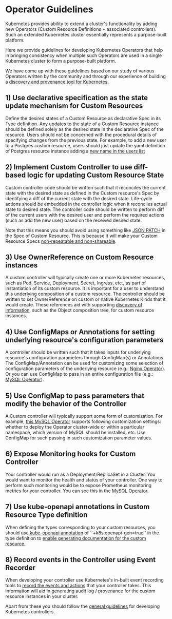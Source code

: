 # Operator Guidelines

Kubernetes provides ability to extend a cluster's functionality by adding new Operators (Custom
Resource Definitions + associated controllers). Such an extended Kubernetes cluster essentially 
represents a purpose-built platform.

Here we provide guidelines for developing Kubernetes Operators that help in
bringing consistency when multiple such Operators are used 
in a single Kubernetes cluster to form a purpose-built platform.

We have come up with these guidelines based on our study of various Operators
written by the community and through our experience of building a 
[discovery and provenance tool for Kubernetes.](https://github.com/cloud-ark/kubediscovery)


## 1) Use declarative specification as the state update mechanism for Custom Resources

Define the desired states of a Custom Resource as declarative Spec in its Type definition.
Any updates to the state of a Custom Resource instance should be defined solely as the desired
state in the declarative Spec of the resource.
Users should not be concerned with the procedural details of specifying changes from the previous state.
For example, to add a new user to a Postgres custom resource, 
users should just update the yaml definition of Postgres resource instance adding a 
[new name in the users list](https://github.com/cloud-ark/kubeplus/blob/master/postgres-crd-v2/artifacts/examples/add-user.yaml)


## 2) Implement Custom Controller to use diff-based logic for updating Custom Resource State

Custom controller code should be written such that it reconciles the current state
with the desired state as defined in the Custom resource's Spec by identifying a diff
of the current state with the desired state. Life-cycle actions should be embedded in the controller
logic when it reconciles actual state to desired state.
The controller code should be written to perform diff of the current users with the desired user 
and perform the required actions (such as add the new user) based on the received desired state.

Note that this means you should avoid using something like [JSON PATCH](https://tools.ietf.org/html/rfc6902#section-4) in the Spec of Custom Resource. This is because it will make your Custom Resource Specs
[non-repeatable and non-shareable](https://medium.com/@cloudark/evolution-of-paases-to-platform-as-code-in-kubernetes-world-74464b0013ca).


## 3) Use OwnerReference on Custom Resource instances

A custom controller will typically create one or more Kubernetes resources, such as Pod, Service, Deployment, Secret, Ingress, etc., as part of instantiation of its custom resource. It is important for a user to understand this underlying composition of a custom resource. The controller should be written to set OwnerReference on custom
or native Kubernetes Kinds that it would create. These references aid with supporting
[discovery of information](https://github.com/cloud-ark/kubediscovery), such as the Object composition tree, for custom resource instances.


## 4) Use ConfigMaps or Annotations for setting underlying resource's configuration parameters 

A controller should be written such that it takes inputs for underlying resource's
configuration parameters through ConfigMap(s) or Annotations. 
The ConfigMap/Annotation can be used for customizing some selection of configuration
parameters of the underlying resource (e.g.: [Nginx Operator](https://github.com/nginxinc/kubernetes-ingress/tree/master/examples/customization)). Or you can use ConfigMap to pass in an entire
configuration file (e.g.: [MySQL Operator](https://github.com/oracle/mysql-operator/blob/master/docs/user/clusters.md)).



## 5) Use ConfigMap to pass parameters that modify the behavior of the Controller

A Custom controller will typically support some form of customization. For example, 
[this MySQL Operator](https://github.com/oracle/mysql-operator/blob/master/docs/tutorial.md#configuration) supports following customization settings: whether to deploy
the Operator cluster-wide or within a particular namespace, which version of MySQL should be installed, etc.
Use ConfigMap for such passing in such customization parameter values.


## 6) Expose Monitoring hooks for Custom Controller

Your controller would run as a Deployment/ReplicaSet in a Cluster. You would want to monitor the health and
status of your controller. One way to perform such monitoring would be to expose 
Prometheus monitoring metrics for your controller. 
You can see this in the [MySQL Operator](https://github.com/oracle/mysql-operator/blob/master/docs/setup/monitoring.md).


## 7) Use kube-openapi annotations in Custom Resource Type definition

When defining the types corresponding to your custom resources, you should use
[kube-openapi annotation](https://github.com/kubernetes/kube-openapi/issues/96) of ``+k8s:openapi-gen=true'' 
in the type definition to [enable generating documentation for the custom resource.](https://medium.com/@cloudark/understanding-kubectl-explain-9d703396cc8)


## 8) Record events in the Controller using Event Recorder

When developing your controller use Kubernetes's in-built event recording tools to
[record the events and actions](https://github.com/cloud-ark/kubeplus/blob/master/postgres-crd-v2/controller.go#L414) that your controller takes. This information will aid in generating audit log / provenance
for the custom resource instances in your cluster.

Apart from these you should follow the [general guidelines](https://github.com/kubernetes/community/blob/master/contributors/devel/controllers.md) for developing Kubernetes controllers.
